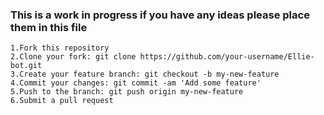 ### This is a work in progress if you have any ideas please place them in this file

```
1.Fork this repository
2.Clone your fork: git clone https://github.com/your-username/Ellie-bot.git
3.Create your feature branch: git checkout -b my-new-feature
4.Commit your changes: git commit -am 'Add some feature'
5.Push to the branch: git push origin my-new-feature
6.Submit a pull request
```
